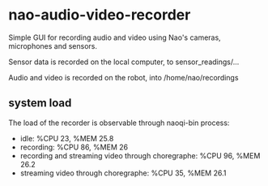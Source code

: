 # nao-audio-video-recorder
Simple GUI for recording audio and video using Nao's cameras, microphones and sensors.

Sensor data is recorded on the local computer, to sensor_readings/...

Audio and video is recorded on the robot, into /home/nao/recordings


## system load
The load of the recorder is observable through naoqi-bin process:
* idle: %CPU 23, %MEM 25.8
* recording: %CPU 86, %MEM 26
* recording and streaming video through choregraphe:  %CPU 96, %MEM 26.2
* streaming video through choregraphe:  %CPU 35, %MEM 26.1

